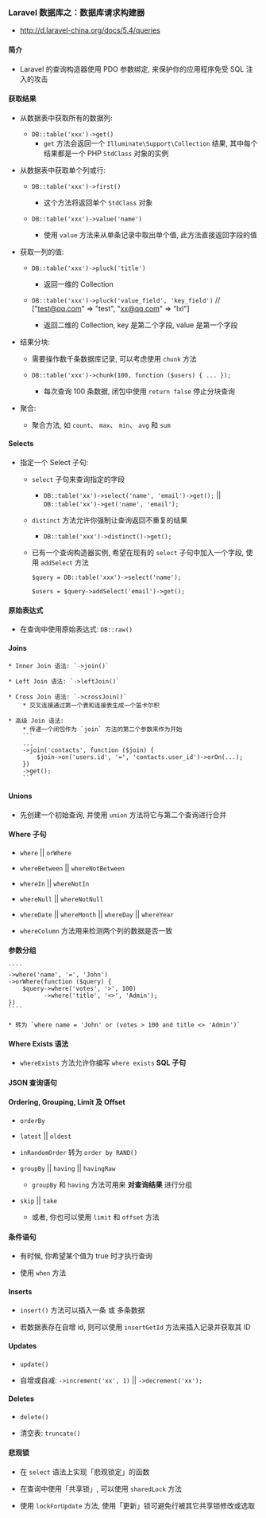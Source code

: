### Laravel 数据库之：数据库请求构建器
* http://d.laravel-china.org/docs/5.4/queries

#### 简介
* Laravel 的查询构造器使用 PDO 参数绑定, 来保护你的应用程序免受 SQL 注入的攻击


#### 获取结果
* 从数据表中获取所有的数据列:
    * `DB::table('xxx')->get()`
        * `get` 方法会返回一个 `Illuminate\Support\Collection` 结果, 其中每个结果都是一个 PHP `StdClass` 对象的实例

* 从数据表中获取单个列或行:
    * `DB::table('xxx')->first()`
        * 这个方法将返回单个 `StdClass` 对象

    * `DB::table('xxx')->value('name')`
        * 使用 `value` 方法来从单条记录中取出单个值, 此方法直接返回字段的值

* 获取一列的值:
    * `DB::table('xxx')->pluck('title')`
        * 返回一维的 Collection

    * `DB::table('xxx')->pluck('value_field', 'key_field')` // ["test@qq.com" => "test", "xx@qq.com" => "lxl"]
        * 返回二维的 Collection, key 是第二个字段, value 是第一个字段

* 结果分块:
    * 需要操作数千条数据库记录, 可以考虑使用 `chunk` 方法

    * `DB::table('xxx')->chunk(100, function ($users) { ... });`
        * 每次查询 100 条数据, 闭包中使用 `return false` 停止分块查询

* 聚合:
    * 聚合方法, 如 `count`、 `max`、 `min`、 `avg` 和 `sum`


#### Selects
* 指定一个 Select 子句:
    * `select` 子句来查询指定的字段
        * `DB::table('xx')->select('name', 'email')->get();` || `DB::table('xx')->get('name', 'email');`

    * `distinct` 方法允许你强制让查询返回不重复的结果
        * `DB::table('xxx')->distinct()->get();`

    * 已有一个查询构造器实例, 希望在现有的 `select` 子句中加入一个字段, 使用 `addSelect` 方法
        ```
        $query = DB::table('xxx')->select('name');

        $users = $query->addSelect('email')->get();
        ```


#### 原始表达式
* 在查询中使用原始表达式: `DB::raw()`


#### Joins
    * Inner Join 语法: `->join()`

    * Left Join 语法: `->leftJoin()`

    * Cross Join 语法: `->crossJoin()`
        * 交叉连接通过第一个表和连接表生成一个笛卡尔积

    * 高级 Join 语法:
        * 传递一个闭包作为 `join` 方法的第二个参数来作为开始
        ```
        ...
        ->join('contacts', function ($join) {
            $join->on('users.id', '=', 'contacts.user_id')->orOn(...);
        })
        ->get();
        ```


#### Unions
* 先创建一个初始查询, 并使用 `union` 方法将它与第二个查询进行合并


#### Where 子句
* `where` || `orWhere`

* `whereBetween` || `whereNotBetween`

* `whereIn` || `whereNotIn`

* `whereNull` || `whereNotNull`

* `whereDate` || `whereMonth` || `whereDay` || `whereYear`

* `whereColumn` 方法用来检测两个列的数据是否一致


#### 参数分组
    ````
    ->where('name', '=', 'John')
    ->orWhere(function ($query) {
        $query->where('votes', '>', 100)
              ->where('title', '<>', 'Admin');
    })
    ````

    * 转为 `where name = 'John' or (votes > 100 and title <> 'Admin')`


#### Where Exists 语法
* `whereExists` 方法允许你编写 `where exists` **SQL 子句**


#### JSON 查询语句


#### Ordering, Grouping, Limit 及 Offset
* `orderBy`

* `latest` || `oldest`

* `inRandomOrder` 转为 `order by RAND()`

* `groupBy` || `having` || `havingRaw`
    * `groupBy` 和 `having` 方法可用来 **对查询结果** 进行分组

* `skip` || `take`
    * 或者, 你也可以使用 `limit` 和 `offset` 方法


#### 条件语句
* 有时候, 你希望某个值为 true 时才执行查询

* 使用 `when` 方法


#### Inserts
* `insert()` 方法可以插入一条 或 多条数据

* 若数据表存在自增 id, 则可以使用 `insertGetId` 方法来插入记录并获取其 ID


#### Updates
* `update()`

* 自增或自减: `->increment('xx', 1)` || `->decrement('xx');`


#### Deletes
* `delete()`

* 清空表: `truncate()`


#### 悲观锁
* 在 `select` 语法上实现「悲观锁定」的函数

* 在查询中使用「共享锁」, 可以使用 `sharedLock` 方法

* 使用 `lockForUpdate` 方法, 使用「更新」锁可避免行被其它共享锁修改或选取
